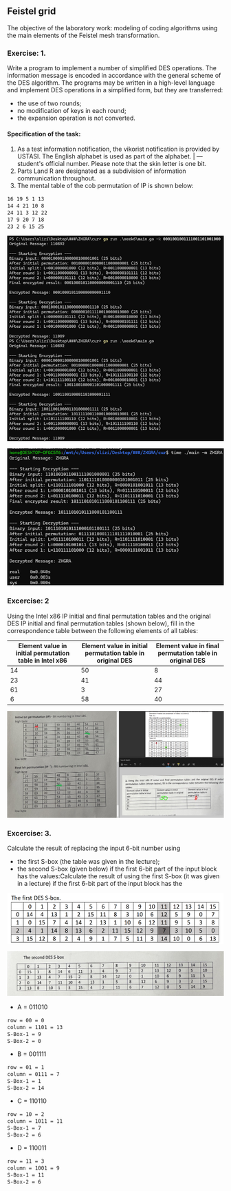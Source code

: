 ## Feistel grid

The objective of the laboratory work: modeling of coding algorithms using the main elements of the
Feistel mesh transformation.

### Exercise: 1. 
Write a program to implement a number of simplified DES operations. The information message is encoded in accordance with the general scheme of the DES algorithm.
The programs may be written in a high-level language and implement DES operations in a simplified form, but they are transferred: 
- the use of two rounds;
- no modification of keys in each round;
- the expansion operation is not converted.
#### Specification of the task:
1. As a test information notification, the vikorist notification is provided by USTASI. The English alphabet is used as part of the alphabet. | — student's official number.
Please note that the skin letter is one bit.
2. Parts Land R are designated as a subdivision of information communication throughout.
3. The mental table of the cob permutation of IP is shown below:

```
16 19 5 1 13
14 4 21 10 8
24 11 3 12 22
17 9 20 7 18
23 2 6 15 25
```

![](../assets/6-4.png)

![](../assets/6-5.png)

### Excercise: 2
Using the Intel x86 IP initial and final permutation tables and the original DES IP initial and final permutation tables (shown below), fill in the correspondence table between the following elements of all
tables:

| Element value in initial permutation table in Intel x86 | Element value in initial permutation table in original DES | Element value in final permutation table in original DES |
|---------------------------------------------------------|------------------------------------------------------------|----------------------------------------------------------|
| 14                                                      | 50                                                          | 8                                                        |
| 23                                                      | 41                                                          | 44                                                        |
| 61                                                      | 3                                                          | 27                                                        |
| 6                                                       | 58                                                          | 40                                                        |

![](../assets/6-3.png)


### Excercise:  3. 

Calculate the result of replacing the input 6-bit number using

- the first S-box (the table was given in the lecture);
- the second S-box (given below) if the first 6-bit part of the input block has the values:Calculate the
result of using the first S-box (it was given in a lecture) if the first 6-bit part of the input block has the

![](../assets/6-2.png)

![](../assets/6-1.png)

* A = 011010
```
row = 00 = 0
column = 1101 = 13
S-Box-1 = 9
S-Box-2 = 0
```
* B = 001111 
```
row = 01 = 1 
column = 0111 = 7  
S-Box-1 = 1
S-Box-2 = 14
```
* C = 110110 
```
row = 10 = 2
column = 1011 = 11
S-Box-1 = 7 
S-Box-2 = 6
```
* D = 110011
```
row = 11 = 3
column = 1001 = 9
S-Box-1 = 11
S-Box-2 = 6
```